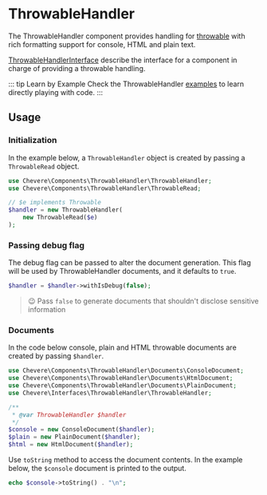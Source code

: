 # ThrowableHandler

The ThrowableHandler component provides handling for [throwable](https://www.php.net/manual/en/class.throwable.php) with rich formatting support for console, HTML and plain text.

[ThrowableHandlerInterface](../reference/Chevere/Interfaces/ThrowableHandler/ThrowableHandlerInterface.md) describe the interface for a component in charge of providing a throwable handling.

::: tip Learn by Example
Check the ThrowableHandler [examples](https://github.com/chevere/examples/tree/master/01.ThrowableHandler) to learn directly playing with code.
:::

## Usage

### Initialization

In the example below, a `ThrowableHandler` object is created by passing a `ThrowableRead` object.

```php
use Chevere\Components\ThrowableHandler\ThrowableHandler;
use Chevere\Components\ThrowableHandler\ThrowableRead;

// $e implements Throwable
$handler = new ThrowableHandler(
    new ThrowableRead($e)
);
```

### Passing debug flag

The debug flag can be passed to alter the document generation. This flag will be used by ThrowableHandler documents, and it defaults to `true`.

```php
$handler = $handler->withIsDebug(false);
```

> 😉 Pass `false` to generate documents that shouldn't disclose sensitive information

### Documents

In the code below console, plain and HTML throwable documents are created by passing `$handler`.

```php
use Chevere\Components\ThrowableHandler\Documents\ConsoleDocument;
use Chevere\Components\ThrowableHandler\Documents\HtmlDocument;
use Chevere\Components\ThrowableHandler\Documents\PlainDocument;
use Chevere\Interfaces\ThrowableHandler\ThrowableHandler;

/**
 * @var ThrowableHandler $handler
 */
$console = new ConsoleDocument($handler);
$plain = new PlainDocument($handler);
$html = new HtmlDocument($handler);
```

Use `toString` method to access the document contents. In the example below, the `$console` document is printed to the output.

```php
echo $console->toString() . "\n";
```
